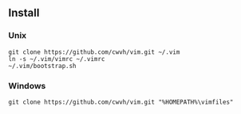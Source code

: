 ## Install

### Unix
```
git clone https://github.com/cwvh/vim.git ~/.vim
ln -s ~/.vim/vimrc ~/.vimrc
~/.vim/bootstrap.sh
```

### Windows
```
git clone https://github.com/cwvh/vim.git "%HOMEPATH%\vimfiles"
```
